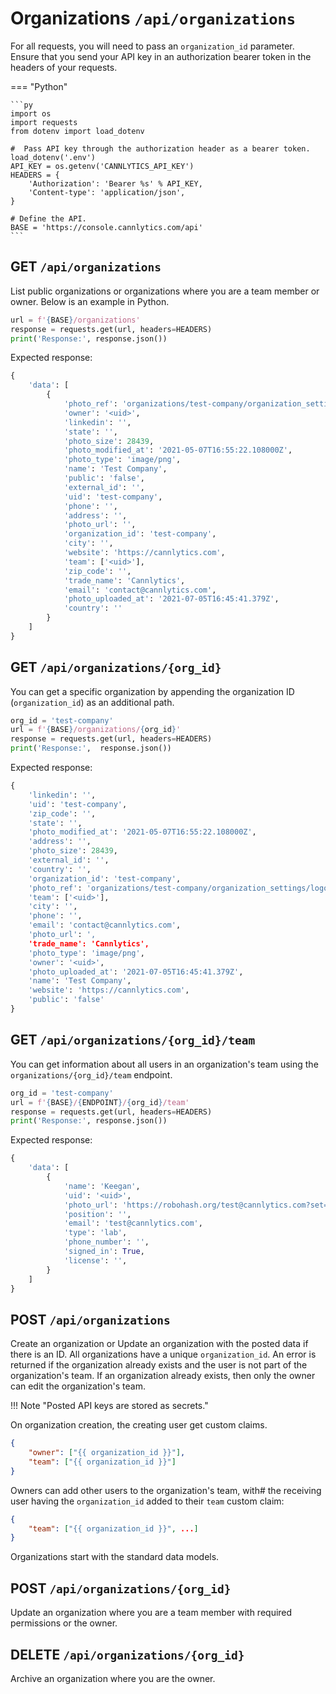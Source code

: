 # Organizations `/api/organizations`

For all requests, you will need to pass an `organization_id` parameter. Ensure that you send your API key in an authorization bearer token in the headers of your requests.

=== "Python"

    ```py
    import os
    import requests
    from dotenv import load_dotenv

    #  Pass API key through the authorization header as a bearer token.
    load_dotenv('.env')
    API_KEY = os.getenv('CANNLYTICS_API_KEY')
    HEADERS = {
        'Authorization': 'Bearer %s' % API_KEY,
        'Content-type': 'application/json',
    }

    # Define the API.
    BASE = 'https://console.cannlytics.com/api'
    ```

## GET `/api/organizations`

List public organizations or organizations where you are a team member or owner. Below is an example in Python.

```py
url = f'{BASE}/organizations'
response = requests.get(url, headers=HEADERS)
print('Response:', response.json())
```

Expected response:

```py
{
    'data': [
        {
            'photo_ref': 'organizations/test-company/organization_settings/logo.png',
            'owner': '<uid>',
            'linkedin': '',
            'state': '',
            'photo_size': 28439,
            'photo_modified_at': '2021-05-07T16:55:22.108000Z',
            'photo_type': 'image/png',
            'name': 'Test Company',
            'public': 'false',
            'external_id': '',
            'uid': 'test-company',
            'phone': '',
            'address': '',
            'photo_url': '',
            'organization_id': 'test-company',
            'city': '',
            'website': 'https://cannlytics.com',
            'team': ['<uid>'],
            'zip_code': '',
            'trade_name': 'Cannlytics',
            'email': 'contact@cannlytics.com',
            'photo_uploaded_at': '2021-07-05T16:45:41.379Z',
            'country': ''
        }
    ]
}
```

## GET `/api/organizations/{org_id}`

You can get a specific organization by appending the organization ID (`organization_id`) as an additional path.

```py
org_id = 'test-company'
url = f'{BASE}/organizations/{org_id}'
response = requests.get(url, headers=HEADERS)
print('Response:',  response.json())
```

Expected response:

```py
{
    'linkedin': '',
    'uid': 'test-company',
    'zip_code': '',
    'state': '',
    'photo_modified_at': '2021-05-07T16:55:22.108000Z',
    'address': '',
    'photo_size': 28439,
    'external_id': '',
    'country': '',
    'organization_id': 'test-company',
    'photo_ref': 'organizations/test-company/organization_settings/logo.png',
    'team': ['<uid>'],
    'city': '',
    'phone': '',
    'email': 'contact@cannlytics.com',
    'photo_url': ',
    'trade_name': 'Cannlytics',
    'photo_type': 'image/png',
    'owner': '<uid>',
    'photo_uploaded_at': '2021-07-05T16:45:41.379Z',
    'name': 'Test Company',
    'website': 'https://cannlytics.com',
    'public': 'false'
}
```

## GET `/api/organizations/{org_id}/team`

You can get information about all users in an organization's team using the `organizations/{org_id}/team` endpoint.

```py
org_id = 'test-company'
url = f'{BASE}/{ENDPOINT}/{org_id}/team'
response = requests.get(url, headers=HEADERS)
print('Response:', response.json())
```

Expected response:

```py
{
    'data': [
        {
            'name': 'Keegan',
            'uid': '<uid>',
            'photo_url': 'https://robohash.org/test@cannlytics.com?set=set5',
            'position': '',
            'email': 'test@cannlytics.com',
            'type': 'lab',
            'phone_number': '',
            'signed_in': True,
            'license': '',
        }
    ]
}
```

## POST `/api/organizations`

Create an organization or Update an organization with the posted data if there is an ID. All organizations have a unique `organization_id`. An error is returned if the organization already exists and the user is not part of the organization's team. If an organization already exists, then only the owner can edit the organization's team.

!!! Note "Posted API keys are stored as secrets."

On organization creation, the creating user get custom claims.

```json
{
    "owner": ["{{ organization_id }}"],
    "team": ["{{ organization_id }}"]
}
```

Owners can add other users to the organization's team, with# the receiving user having the `organization_id` added to their `team` custom claim:

```json
{
    "team": ["{{ organization_id }}", ...]
}
```

Organizations start with the standard data models. 

## POST `/api/organizations/{org_id}`

Update an organization where you are a team member with required permissions or the owner.

## DELETE `/api/organizations/{org_id}`

Archive an organization where you are the owner.


<!-- TODO: Describe join an organization endpoint -->